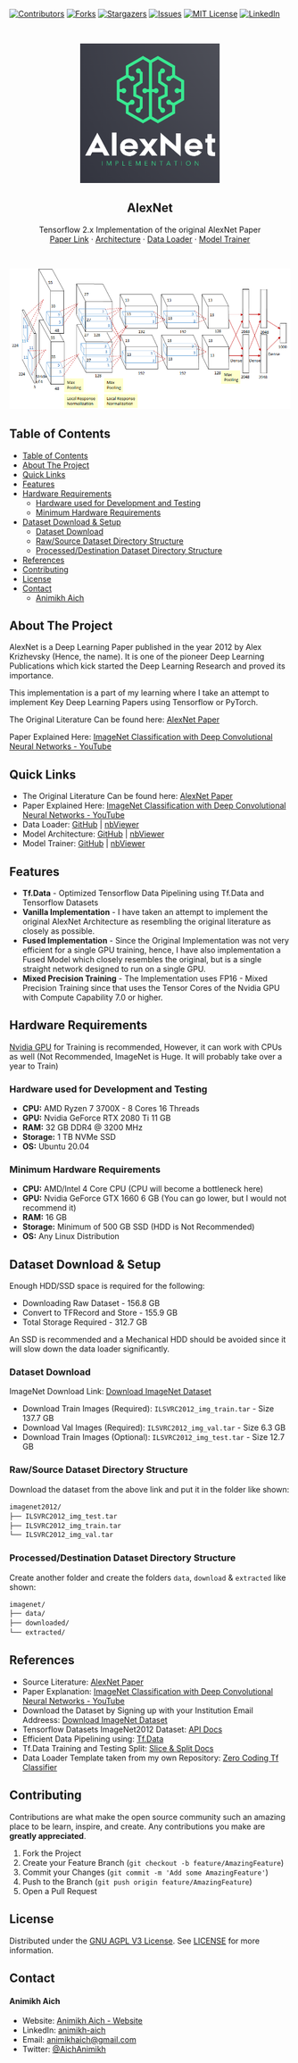 [![Contributors][contributors-shield]][contributors-url]
[![Forks][forks-shield]][forks-url]
[![Stargazers][stars-shield]][stars-url]
[![Issues][issues-shield]][issues-url]
[![MIT License][license-shield]][license-url]
[![LinkedIn][linkedin-shield]][linkedin-url]

<!-- PROJECT LOGO -->
<br />
<p align="center">
    <img src="assets/logo.png" alt="Logo" width="250" height="250">

  <h2 align="center">AlexNet</h2>

  <p align="center">
    Tensorflow 2.x Implementation of the original AlexNet Paper
    <br />
    <a href="https://papers.nips.cc/paper/2012/file/c399862d3b9d6b76c8436e924a68c45b-Paper.pdf">Paper Link</a>
    ·
    <a href="https://nbviewer.jupyter.org/github/animikhaich/AlexNet-Tensorflow/blob/main/AlexNet_Prototype_Model.ipynb">Architecture</a>
    ·
    <a href="https://nbviewer.jupyter.org/github/animikhaich/AlexNet-Tensorflow/blob/main/AlexNet_Data_Loader.ipynb">Data Loader</a>
    ·
    <a href="https://nbviewer.jupyter.org/github/animikhaich/AlexNet-Tensorflow/blob/main/AlexNet_Trainer.ipynb">Model Trainer</a>
  </p>
</p>
<br>
<p align="center">
  <img src="assets/alexnet-full.png" alt="AlexNet Architecture">
</p>
<!-- TABLE OF CONTENTS -->

## Table of Contents

- [Table of Contents](#table-of-contents)
- [About The Project](#about-the-project)
- [Quick Links](#quick-links)
- [Features](#features)
- [Hardware Requirements](#hardware-requirements)
  - [Hardware used for Development and Testing](#hardware-used-for-development-and-testing)
  - [Minimum Hardware Requirements](#minimum-hardware-requirements)
- [Dataset Download & Setup](#dataset-download--setup)
  - [Dataset Download](#dataset-download)
  - [Raw/Source Dataset Directory Structure](#rawsource-dataset-directory-structure)
  - [Processed/Destination Dataset Directory Structure](#processeddestination-dataset-directory-structure)
- [References](#references)
- [Contributing](#contributing)
- [License](#license)
- [Contact](#contact)
    - [Animikh Aich](#animikh-aich)

<!-- ABOUT THE PROJECT -->

## About The Project

AlexNet is a Deep Learning Paper published in the year 2012 by Alex Krizhevsky (Hence, the name). It is one of the pioneer Deep Learning Publications which kick started the Deep Learning Research and proved its importance.

This implementation is a part of my learning where I take an attempt to implement Key Deep Learning Papers using Tensorflow or PyTorch.

The Original Literature Can be found here: [AlexNet Paper](https://papers.nips.cc/paper/2012/file/c399862d3b9d6b76c8436e924a68c45b-Paper.pdf)

Paper Explained Here: [ImageNet Classification with Deep Convolutional Neural Networks - YouTube](https://youtu.be/Nq3auVtvd9Q)

## Quick Links

- The Original Literature Can be found here: [AlexNet Paper](https://papers.nips.cc/paper/2012/file/c399862d3b9d6b76c8436e924a68c45b-Paper.pdf)
- Paper Explained Here: [ImageNet Classification with Deep Convolutional Neural Networks - YouTube](https://youtu.be/Nq3auVtvd9Q)
- Data Loader: [GitHub](https://github.com/animikhaich/AlexNet-Tensorflow/blob/main/AlexNet_Data_Loader.ipynb) | [nbViewer](https://nbviewer.jupyter.org/github/animikhaich/AlexNet-Tensorflow/blob/main/AlexNet_Data_Loader.ipynb)
- Model Architecture: [GitHub](https://github.com/animikhaich/AlexNet-Tensorflow/blob/main/AlexNet_Prototype_Model.ipynb) | [nbViewer](https://nbviewer.jupyter.org/github/animikhaich/AlexNet-Tensorflow/blob/main/AlexNet_Prototype_Model.ipynb)
- Model Trainer: [GitHub](https://github.com/animikhaich/AlexNet-Tensorflow/blob/main/AlexNet_Trainer.ipynb) | [nbViewer](https://nbviewer.jupyter.org/github/animikhaich/AlexNet-Tensorflow/blob/main/AlexNet_Trainer.ipynb)
## Features

- **Tf.Data** - Optimized Tensorflow Data Pipelining using Tf.Data and Tensorflow Datasets
- **Vanilla Implementation** - I have taken an attempt to implement the original AlexNet Architecture as resembling the original literature as closely as possible.
- **Fused Implementation** - Since the Original Implementation was not very efficient for a single GPU training, hence, I have also implementation a Fused Model which closely resembles the original, but is a single straight network designed to run on a single GPU.
- **Mixed Precision Training** - The Implementation uses FP16 - Mixed Precision Training since that uses the Tensor Cores of the Nvidia GPU with Compute Capability 7.0 or higher.


## Hardware Requirements

[Nvidia GPU](https://www.nvidia.com/en-gb/graphics-cards/) for Training is recommended, However, it can work with CPUs as well (Not Recommended, ImageNet is Huge. It will probably take over a year to Train)

### Hardware used for Development and Testing

- **CPU:** AMD Ryzen 7 3700X - 8 Cores 16 Threads
- **GPU:** Nvidia GeForce RTX 2080 Ti 11 GB
- **RAM:** 32 GB DDR4 @ 3200 MHz
- **Storage:** 1 TB NVMe SSD
- **OS:** Ubuntu 20.04

### Minimum Hardware Requirements

- **CPU:** AMD/Intel 4 Core CPU (CPU will become a bottleneck here)
- **GPU:** Nvidia GeForce GTX 1660 6 GB (You can go lower, but I would not recommend it)
- **RAM:** 16 GB
- **Storage:** Minimum of 500 GB SSD (HDD is Not Recommended)
- **OS:** Any Linux Distribution

## Dataset Download & Setup

Enough HDD/SSD space is required for the following:

- Downloading Raw Dataset - 156.8 GB
- Convert to TFRecord and Store - 155.9 GB
- Total Storage Required - 312.7 GB

An SSD is recommended and a Mechanical HDD should be avoided since it will slow down the data loader significantly.

### Dataset Download

ImageNet Download Link: [Download ImageNet Dataset](https://image-net.org/download-images)

- Download Train Images (Required): `ILSVRC2012_img_train.tar` - Size 137.7 GB
- Download Val Images (Required): `ILSVRC2012_img_val.tar` - Size 6.3 GB
- Download Train Images (Optional): `ILSVRC2012_img_test.tar` - Size 12.7 GB

### Raw/Source Dataset Directory Structure
Download the dataset from the above link and put it in the folder like shown:

```sh
imagenet2012/
├── ILSVRC2012_img_test.tar
├── ILSVRC2012_img_train.tar
└── ILSVRC2012_img_val.tar
```

### Processed/Destination Dataset Directory Structure
Create another folder and create the folders `data`, `download` & `extracted` like shown:

```sh
imagenet/
├── data/
├── downloaded/
└── extracted/
```

## References

- Source Literature: [AlexNet Paper](https://papers.nips.cc/paper/2012/file/c399862d3b9d6b76c8436e924a68c45b-Paper.pdf)
- Paper Explanation: [ImageNet Classification with Deep Convolutional Neural Networks - YouTube](https://youtu.be/Nq3auVtvd9Q)
- Download the Dataset by Signing up with your Institution Email Addreess: [Download ImageNet Dataset](https://image-net.org/download-images)
- Tensorflow Datasets ImageNet2012 Dataset: [API Docs](https://www.tensorflow.org/datasets/catalog/imagenet2012)
- Efficient Data Pipelining using: [Tf.Data](https://www.tensorflow.org/guide/data)
- Tf.Data Training and Testing Split: [Slice & Split Docs](https://www.tensorflow.org/datasets/splits)
- Data Loader Template taken from my own Repository: [Zero Coding Tf Classifier](https://github.com/animikhaich/Zero-Code-TF-Classifier/blob/main/core/data_loader.py)

## Contributing

Contributions are what make the open source community such an amazing place to be learn, inspire, and create. Any contributions you make are **greatly appreciated**.

1. Fork the Project
2. Create your Feature Branch (`git checkout -b feature/AmazingFeature`)
3. Commit your Changes (`git commit -m 'Add some AmazingFeature'`)
4. Push to the Branch (`git push origin feature/AmazingFeature`)
5. Open a Pull Request

## License

Distributed under the [GNU AGPL V3 License](https://choosealicense.com/licenses/agpl-3.0/). See [LICENSE](LICENSE) for more information.

## Contact

#### Animikh Aich

- Website: [Animikh Aich - Website](http://www.animikh.me/)
- LinkedIn: [animikh-aich](https://www.linkedin.com/in/animikh-aich/)
- Email: [animikhaich@gmail.com](mailto:animikhaich@gmail.com)
- Twitter: [@AichAnimikh](https://twitter.com/AichAnimikh)


[contributors-shield]: https://img.shields.io/github/contributors/animikhaich/AlexNet-Tensorflow.svg?style=flat-square
[contributors-url]: https://github.com/animikhaich/AlexNet-Tensorflow/graphs/contributors
[forks-shield]: https://img.shields.io/github/forks/animikhaich/AlexNet-Tensorflow.svg?style=flat-square
[forks-url]: https://github.com/animikhaich/AlexNet-Tensorflow/network/members
[stars-shield]: https://img.shields.io/github/stars/animikhaich/AlexNet-Tensorflow.svg?style=flat-square
[stars-url]: https://github.com/animikhaich/AlexNet-Tensorflow/stargazers
[issues-shield]: https://img.shields.io/github/issues/animikhaich/AlexNet-Tensorflow.svg?style=flat-square
[issues-url]: https://github.com/animikhaich/AlexNet-Tensorflow/issues
[license-shield]: https://img.shields.io/github/license/animikhaich/AlexNet-Tensorflow.svg?style=flat-square
[license-url]: https://github.com/animikhaich/AlexNet-Tensorflow/blob/main/LICENSE
[linkedin-shield]: https://img.shields.io/badge/-LinkedIn-black.svg?style=flat-square&logo=linkedin&colorB=555
[linkedin-url]: https://linkedin.com/in/animikh-aich/
